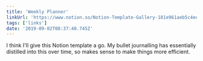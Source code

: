 ```yaml
---
title: 'Weekly Planner'
linkUrl: 'https://www.notion.so/Notion-Template-Gallery-181e961aeb5c4ee6915307c0dfd5156d?p=ceabb4acbb724736bd58fb6f2dd22e77'
tags: ['links'] 
date: '2019-09-02T08:37:40.745Z'
---
```

I think I'll give this Notion template a go. My bullet journalling has essentially distilled into this over time, so makes sense to make things more efficient.